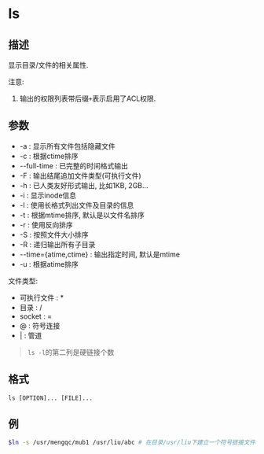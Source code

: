 # ls

## 描述

显示目录/文件的相关属性.

注意:
1. 输出的权限列表带后缀`+`表示启用了ACL权限.

## 参数
- -a : 显示所有文件包括隐藏文件
- -c : 根据ctime排序
- --full-time : 已完整的时间格式输出
- -F : 输出结尾追加文件类型(可执行文件)
- -h : 已人类友好形式输出, 比如1KB, 2GB...
- -i : 显示inode信息
- -l : 使用长格式列出文件及目录的信息
- -t : 根据mtime排序, 默认是以文件名排序
- -r : 使用反向排序
- -S : 按照文件大小排序
- -R : 递归输出所有子目录
- --time={atime,ctime} : 输出指定时间, 默认是mtime
- -u : 根据atime排序

文件类型:
- 可执行文件 : *
- 目录 : /
- socket : =
- @ : 符号连接
- | : 管道

> `ls -l`的第二列是硬链接个数

## 格式

    ls [OPTION]... [FILE]...

## 例
```sh
$ln -s /usr/mengqc/mub1 /usr/liu/abc # 在目录/usr/liu下建立一个符号链接文件abc，使它指向目录/usr/mengqc/mub1
```
